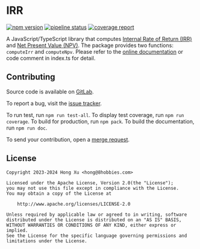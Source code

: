 # IRR

[![npm version](https://badge.fury.io/js/@8hobbies%2Firr.svg)](https://badge.fury.io/js/@8hobbies%2Firr)
[![pipeline status](https://gitlab.com/8hobbies/irr/badges/master/pipeline.svg)](https://gitlab.com/8hobbies/irr/-/commits/master)
[![coverage report](https://gitlab.com/8hobbies/irr/badges/master/coverage.svg)](https://gitlab.com/8hobbies/irr/-/commits/master)

A JavaScript/TypeScript library that computes [Internal Rate of Return (IRR)][] and [Net Present
Value (NPV)][]. The package provides two functions: `computeIrr` and `computeNpv`. Please refer to
the [online documentation][] or code comment in index.ts for detail.

## Contributing

Source code is available on [GitLab][source code].

To report a bug, visit the [issue tracker][].

To run test, run `npm run test-all`. To display test coverage, run `npm run coverage`. To build for
production, run `npm pack`. To build the documentation, run `npm run doc`.

To send your contribution, open a [merge request][].

## License

```text
Copyright 2023-2024 Hong Xu <hong@8hobbies.com>

Licensed under the Apache License, Version 2.0(the "License");
you may not use this file except in compliance with the License.
You may obtain a copy of the License at

    http://www.apache.org/licenses/LICENSE-2.0

Unless required by applicable law or agreed to in writing, software
distributed under the License is distributed on an "AS IS" BASIS,
WITHOUT WARRANTIES OR CONDITIONS OF ANY KIND, either express or implied.
See the License for the specific language governing permissions and
limitations under the License.
```

[Internal Rate of Return (IRR)]: https://en.wikipedia.org/wiki/Internal_rate_of_return
[Net Present Value (NPV)]: https://en.wikipedia.org/wiki/Net_present_value
[issue tracker]: https://gitlab.com/8hobbies/irr/issues
[merge request]: https://gitlab.com/8hobbies/irr/-/merge_requests
[online documentation]: https://irr.8hobbies.com/modules.html
[source code]: https://gitlab.com/8hobbies/irr
